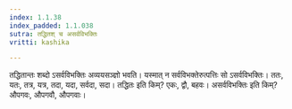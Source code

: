 ```yaml
---
index: 1.1.38
index_padded: 1.1.038
sutra: तद्धितश् च असर्वविभक्तिः
vritti: kashika

---
```

तद्धितान्तः शब्दो ऽसर्वविभक्तिः अव्ययसञ्ज्ञो भवति। यस्मात् न सर्वविभक्तेरुत्पत्तिः सो ऽसर्वविभक्तिः। ततः, यतः, तत्र, यत्र, तदा, यदा, सर्वदा, सदा। तद्धितः इति किम्? एकः, द्वौ, बहवः। असर्वविभक्तिः इति किम्? औपगवः, औपगवौ, औपगवाः।